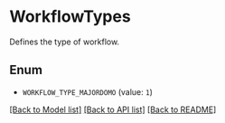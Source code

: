 # WorkflowTypes

Defines the type of workflow.

## Enum

* `WORKFLOW_TYPE_MAJORDOMO` (value: `1`)

[[Back to Model list]](../README.md#documentation-for-models) [[Back to API list]](../README.md#documentation-for-api-endpoints) [[Back to README]](../README.md)


